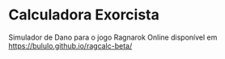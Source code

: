 # Calculadora Exorcista
Simulador de Dano para o jogo Ragnarok Online disponível em
https://bululo.github.io/ragcalc-beta/
